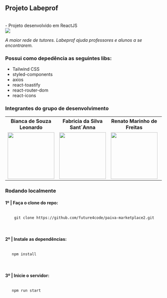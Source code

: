 ## <strong>Projeto Labeprof</strong>
<br>
- Projeto desenvolvido em ReactJS
<br>
<img src="https://user-images.githubusercontent.com/75874462/120020551-3f350f00-bfc0-11eb-92c2-e0f8170986ac.png" >

<em>A maior rede de tutores. Labeprof ajuda professores e alunos a se encontrarem. </em>
<br>


### Possui como depedência as seguintes libs:

<ul>  
  <li>Tailwind CSS</li>
  <li>styled-components</li>
  <li>axios</li>
  <li>react-toastify</li>
  <li>react-router-dom</li>
  <li>react-icons</li>
</ul>

### Integrantes do grupo de desenvolvimento
<table>
  <tr>
    <th>Bianca de Souza Leonardo</th>
        <th>Fabricia da Silva Sant´Anna</th>
        <th>Renato Marinho de Freitas</th>
    <th>Rodrigo Brezolin Buquera</th>
    <th>Pedro Augusto Stefani Saldanha</th>
  </tr>
  <tr>
    <td>
  <img width='150px' height='150px' src='https://ca.slack-edge.com/TLAVDH7C2-U01SSF31BND-3d4dfb475a47-512' >
    </td>
        <td>
  <img width='150px' height='150px' src='https://ca.slack-edge.com/TLAVDH7C2-U01SE37R2RH-62f9db0a5aac-512' >
    </td>
        <td>
  <img width='150px' height='150px' src='https://ca.slack-edge.com/TLAVDH7C2-U01T3LJNPSL-2a067c95b2ec-512' >
    </td>
     <td>
  <img width='150px' height='150px' src='https://ca.slack-edge.com/TLAVDH7C2-U01SL1T90SG-f0b9ca70f777-512' >
    </td>
     <td>
  <img width='150px' height='150px' src='https://ca.slack-edge.com/TLAVDH7C2-U01SAQ2BWDB-5fd495bf074a-512' >
    </td>
  </tr>
<table>


### Rodando localmente


<h4>1º | Faça o clone do repo: </h4>

<code>
    git clone https://github.com/future4code/paiva-marketplace2.git
</code>

<br>
<br>

<h4>2º | Instale as dependências: </h4>

<code>
   npm install
</code>

<br>
<br>

<h4>3º | Inicie o servidor: </h4>

<code>
   npm run start
</code>
